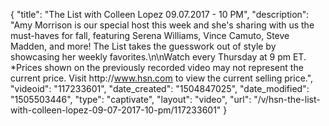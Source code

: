 {
    "title": "The List with Colleen Lopez 09.07.2017 - 10 PM",
    "description": "Amy Morrison is our special host this week and she's sharing with us the must-haves for fall, featuring Serena Williams, Vince Camuto, Steve Madden, and more! The List takes the guesswork out of style by showcasing her weekly favorites.\n\nWatch every Thursday at 9 pm ET. *Prices shown on the previously recorded video may not represent the current price. Visit http:\/\/www.hsn.com to view the current selling price.",
    "videoid": "117233601",
    "date_created": "1504847025",
    "date_modified": "1505503446",
    "type": "captivate",
    "layout": "video",
    "url": "\/v\/hsn-the-list-with-colleen-lopez-09-07-2017-10-pm\/117233601"
}
